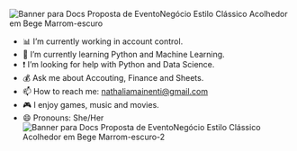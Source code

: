 ![Banner para Docs Proposta de EventoNegócio Estilo Clássico Acolhedor em Bege Marrom-escuro](https://github.com/user-attachments/assets/50409e4a-74a9-404b-acd5-d601f4646700)

- 📊 I’m currently working in account control.
- 🐍 I’m currently learning Python and Machine Learning.
- ❗ I’m looking for help with Python and Data Science.
- 💰 Ask me about Accouting, Finance and Sheets.
- 📫 How to reach me: nathaliamainenti@gmail.com
- 🎮 I enjoy games, music and movies.
- 😄 Pronouns: She/Her
![Banner para Docs Proposta de EventoNegócio Estilo Clássico Acolhedor em Bege Marrom-escuro-2](https://github.com/user-attachments/assets/94a10a0f-bb4d-4cb7-846d-5d351b282f3d)
